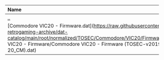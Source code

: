 |Name|Size|
|:---|---:|
|[..](../index.html)|DIR|
|[Commodore VIC20 - Firmware.dat](https://raw.githubusercontent.com/open-retrogaming-archive/dat-catalog/main/root/normalized/TOSEC/Commodore/VIC20/Firmware/Commodore VIC20 - Firmware/Commodore VIC20 - Firmware (TOSEC-v2019-01-20_CM).dat)|4216|
